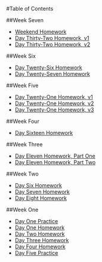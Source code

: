 #Table of Contents

##Week Seven
* [Weekend Homework](http://crowjm.github.io/tiy_assignments/day_29/bouldin_redesign)
* [Day Thirty-Two Homework, v1](https://github.com/crowjm/tiy_assignments/blob/master/day_32/ZenCSS_StyleTile1.psd)
* [Day Thirty-Two Homework, v2](https://github.com/crowjm/tiy_assignments/blob/master/day_32/ZenCSS_StyleTile2.psd)

##Week Six
* [Day Twenty-Six Homework](https://github.com/crowjm/tiy_assignments/tree/master/day_26)
* [Day Twenty-Seven Homework](https://github.com/crowjm/tiy_assignments/tree/master/day_27)

##Week Five
* [Day Twenty-One Homework, v1](https://github.com/crowjm/tiy_assignments/blob/master/day_21/Bouldin_v1.psd)
* [Day Twenty-One Homework, v2](https://github.com/crowjm/tiy_assignments/blob/master/day_21/Bouldin_v2.psd)
* [Day Twenty-One Homework, v3](https://github.com/crowjm/tiy_assignments/blob/master/day_21/Bouldin_v3.psd)

##Week Four
* [Day Sixteen Homework](http://crowjm.github.io/tiy_assignments/day_16/surf_paddle_rwd)

##Week Three
* [Day Eleven Homework, Part One](http://crowjm.github.io/tiy_assignments/day_11/sassy_design_agency/)
* [Day Eleven Homework, Part Two](http://crowjm.github.io/tiy_assignments/day_11/sassy_styles_conf/)

##Week Two
* [Day Six Homework](http://crowjm.github.io/tiy_assignments/06_cool_design_agency)
* [Day Seven Homework](http://crowjm.github.io/tiy_assignments/day_07)
* [Day Eight Homework](http://crowjm.github.io/tiy_assignments/day_08/surf_and_paddle)

##Week One
* [Day One Practice](http://crowjm.github.io/tiy_assignments/day_01_practice)
* [Day One Homework](http://crowjm.github.io/tiy_assignments/day_01)
* [Day Two Homework](http://crowjm.github.io/tiy_assignments/day_02)
* [Day Three Homework](http://crowjm.github.io/tiy_assignments/day_03)
* [Day Four Homework](http://crowjm.github.io/tiy_assignments/day_04)
* [Day Five Practice](http://crowjm.github.io/tiy_assignments/about-me-extra)